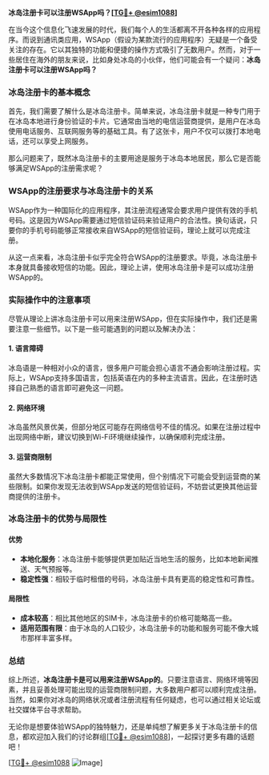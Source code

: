 **冰岛注册卡可以注册WSApp吗？[[TG💪+ @esim1088](https://t.me/s/esim1088)]**

在当今这个信息化飞速发展的时代，我们每个人的生活都离不开各种各样的应用程序。而说到通讯类应用，WSApp（假设为某款流行的应用程序）无疑是一个备受关注的存在。它以其独特的功能和便捷的操作方式吸引了无数用户。然而，对于一些居住在海外的朋友来说，比如身处冰岛的小伙伴，他们可能会有一个疑问：**冰岛注册卡可以注册WSApp吗？**

### 冰岛注册卡的基本概念

首先，我们需要了解什么是冰岛注册卡。简单来说，冰岛注册卡就是一种专门用于在冰岛本地进行身份验证的卡片。它通常由当地的电信运营商提供，是用户在冰岛使用电话服务、互联网服务等的基础工具。有了这张卡，用户不仅可以拨打本地电话，还可以享受上网服务。

那么问题来了，既然冰岛注册卡的主要用途是服务于冰岛本地居民，那么它是否能够满足WSApp的注册需求呢？

### WSApp的注册要求与冰岛注册卡的关系

WSApp作为一种国际化的应用程序，其注册流程通常会要求用户提供有效的手机号码。这是因为WSApp需要通过短信验证码来验证用户的合法性。换句话说，只要你的手机号码能够正常接收来自WSApp的短信验证码，理论上就可以完成注册。

从这一点来看，冰岛注册卡似乎完全符合WSApp的注册要求。毕竟，冰岛注册卡本身就具备接收短信的功能。因此，理论上讲，使用冰岛注册卡是可以成功注册WSApp的。

### 实际操作中的注意事项

尽管从理论上讲冰岛注册卡可以用来注册WSApp，但在实际操作中，我们还是需要注意一些细节。以下是一些可能遇到的问题以及解决办法：

#### 1. **语言障碍**
冰岛语是一种相对小众的语言，很多用户可能会担心语言不通会影响注册过程。实际上，WSApp支持多国语言，包括英语在内的多种主流语言。因此，在注册时选择自己熟悉的语言即可避免这一问题。

#### 2. **网络环境**
冰岛虽然风景优美，但部分地区可能存在网络信号不佳的情况。如果在注册过程中出现网络中断，建议切换到Wi-Fi环境继续操作，以确保顺利完成注册。

#### 3. **运营商限制**
虽然大多数情况下冰岛注册卡都能正常使用，但个别情况下可能会受到运营商的某些限制。如果你发现无法收到WSApp发送的短信验证码，不妨尝试更换其他运营商提供的注册卡。

### 冰岛注册卡的优势与局限性

#### 优势
- **本地化服务**：冰岛注册卡能够提供更加贴近当地生活的服务，比如本地新闻推送、天气预报等。
- **稳定性强**：相较于临时租借的号码，冰岛注册卡具有更高的稳定性和可靠性。

#### 局限性
- **成本较高**：相比其他地区的SIM卡，冰岛注册卡的价格可能略高一些。
- **适用范围有限**：由于冰岛的人口较少，冰岛注册卡的功能和服务可能不像大城市那样丰富多样。

### 总结

综上所述，**冰岛注册卡是可以用来注册WSApp的**。只要注意语言、网络环境等因素，并且妥善处理可能出现的运营商限制问题，大多数用户都可以顺利完成注册。当然，如果你对冰岛的网络状况或者注册流程有任何疑虑，也可以通过相关论坛或社交媒体平台寻求帮助。

无论你是想要体验WSApp的独特魅力，还是单纯想了解更多关于冰岛注册卡的信息，都欢迎加入我们的讨论群组[[TG💪+ @esim1088](https://t.me/s/esim1088)]，一起探讨更多有趣的话题吧！

[[TG💪+ @esim1088](https://t.me/s/esim1088) ![Image](https://i.postimg.cc/4NQfJmqS/Snipaste-2025-05-13-00-14-12.png)]